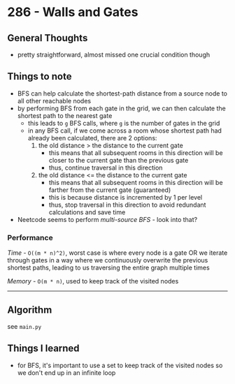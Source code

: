 # 286 - Walls and Gates

## General Thoughts
- pretty straightforward, almost missed one crucial condition though

## Things to note
- BFS can help calculate the shortest-path distance from a source node to all other reachable nodes
- by performing BFS from each gate in the grid, we can then calculate the shortest path to the nearest gate
    - this leads to `g` BFS calls, where `g` is the number of gates in the grid
    - in any BFS call, if we come across a room whose shortest path had already been calculated, there are 2 options:
        1. the old distance > the distance to the current gate
            - this means that all subsequent rooms in this direction will be closer to the current gate than the previous gate
            - thus, continue traversal in this direction
        2. the old distance <= the distance to the current gate
            - this means that all subsequent rooms in this direction will be farther from the current gate (guaranteed)
            - this is because distance is incremented by 1 per level
            - thus, stop traversal in this direction to avoid redundant calculations and save time
- Neetcode seems to perform *multi-source BFS* - look into that?

### Performance

*Time* - `O((m * n)^2)`, worst case is where every node is a gate OR we iterate through gates in a way where we continuously overwrite the previous shortest paths, leading to us traversing the entire graph multiple times

*Memory* - `O(m * n)`, used to keep track of the visited nodes

---

## Algorithm
see `main.py`

## Things I learned
- for BFS, it's important to use a set to keep track of the visited nodes so we don't end up in an infinite loop
